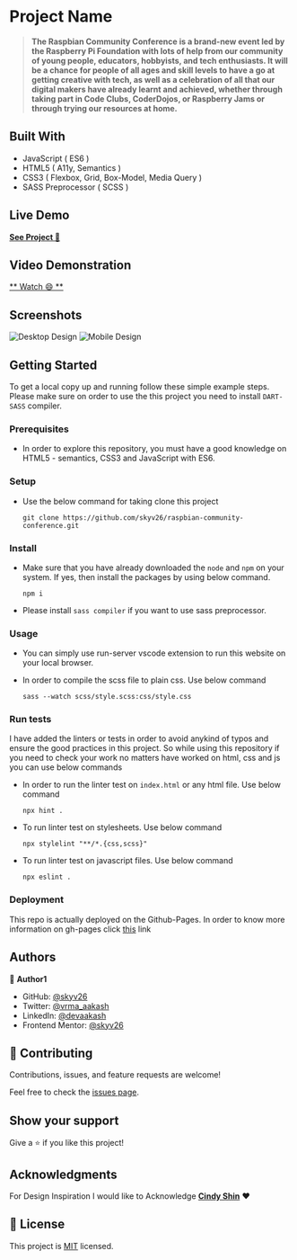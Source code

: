 
# Project Name

> **The Raspbian Community Conference is a brand-new event led by the Raspberry Pi Foundation with lots of help from our community of young people, educators, hobbyists, and tech enthusiasts. It will be a chance for people of all ages and skill levels to have a go at getting creative with tech, as well as a celebration of all that our digital makers have already learnt and achieved, whether through taking part in Code Clubs, CoderDojos, or Raspberry Jams or through trying our resources at home.**


## Built With

- JavaScript ( ES6 )
- HTML5 ( A11y, Semantics )
- CSS3 ( Flexbox, Grid, Box-Model, Media Query )
- SASS Preprocessor ( SCSS )


## Live Demo

[**See Project 🚀**](https://skyv26.github.io/raspbian-community-conference/)


## Video Demonstration

[** Watch 😄 **](https://drive.google.com/file/d/1bbrmptcndV7PmcIQx2JRe9mSgtyVfCMH/view?usp=sharing)

## Screenshots 

![Desktop Design](./desktopscreen1.png)
![Mobile Design](./mobilescree.png)


## Getting Started

To get a local copy up and running follow these simple example steps. Please make sure on order to use the this project you need to install
`DART-SASS` compiler.

### Prerequisites

- In order to explore this repository, you must have a good knowledge on HTML5 - semantics, CSS3 and JavaScript with ES6.

### Setup

- Use the below command for taking clone this project

  `git clone https://github.com/skyv26/raspbian-community-conference.git`

### Install


- Make sure that you have already downloaded the `node` and `npm` on your system. If yes, then install the 
  packages by using below command.
  
  `npm i`

- Please install `sass compiler` if you want to use sass preprocessor.

### Usage

- You can simply use run-server vscode extension to run this website on your local browser.

- In order to compile the scss file to plain css. Use below command
  
  `sass --watch scss/style.scss:css/style.css`

### Run tests

I have added the linters or tests in order to avoid anykind of typos and ensure the good practices in this project. So while using this repository if you need to check your work no matters have worked on html, css and js you can use below commands

- In order to run the linter test on `index.html` or any html file. Use below command

  `npx hint .`

- To run linter test on stylesheets. Use below command

  `npx stylelint "**/*.{css,scss}"`

- To run linter test on javascript files. Use below command

  `npx eslint .`

### Deployment

This repo is actually deployed on the Github-Pages. In order to know more information on gh-pages
click [this](https://pages.github.com/) link


## Authors

👤 **Author1**

- GitHub: [@skyv26](https://github.com/skyv26)
- Twitter: [@vrma_aakash](https://twitter.com/vrma_aakash)
- LinkedIn: [@devaakash](https://www.linkedin.com/in/devaakash/)
- Frontend Mentor: [@skyv26](https://www.frontendmentor.io/profile/skyv26)

## 🤝 Contributing

Contributions, issues, and feature requests are welcome!

Feel free to check the [issues page](../../issues/).


## Show your support

Give a ⭐️ if you like this project!

## Acknowledgments

For Design Inspiration I would like to Acknowledge
<a href="https://www.behance.net/adagio07" rel="noopener" target="_blank"><strong>Cindy Shin</strong></a> ❤️

## 📝 License

This project is [MIT](./LICENSE) licensed.
